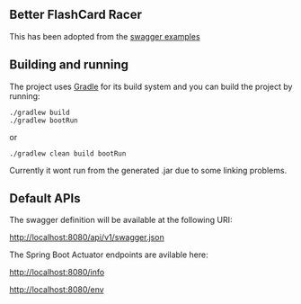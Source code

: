 ## Better FlashCard Racer

This has been adopted from the [swagger examples](https://github.com/swagger-api/swagger-samples/tree/master/java/inflector-springboot-jersey)

## Building and running

The project uses [Gradle](https://gradle.org/) for its build system and you can build the project by running:

	./gradlew build
	./gradlew bootRun
	
or

    ./gradlew clean build bootRun
	
Currently it wont run from the generated .jar due to some linking problems.

## Default APIs

The swagger definition will be available at the following URI:

[http://localhost:8080/api/v1/swagger.json](http://localhost:8080/api/v1/swagger.json)

The Spring Boot Actuator endpoints are avilable here:

[http://localhost:8080/info](http://localhost:8080/info)

[http://localhost:8080/env](http://localhost:8080/env)

